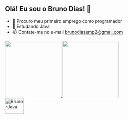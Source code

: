 ##  Olá! Eu sou o Bruno Dias! 👋

- 🔭 Procuro meu primeiro emprego como programador
- 🌱 Estudando Java
- 📫 Contate-me no e-mail brunodiasemp2@gmail.com
<div>
  <a href="https://github.com/77diasbruno">
  <img height="180em" src="https://github-readme-stats.vercel.app/api?username=77diasbruno&show_icons=true&theme=dracula&include_all_commits=true&count_private=true"/>
  <img height="180em" src="https://github-readme-stats.vercel.app/api/top-langs/?username=77diasbruno&layout=compact&langs_count=16&theme=dracula"/>
</div>

<img align="center" alt="Bruno-Java" height="50" width="60" src="https://cdn.jsdelivr.net/gh/devicons/devicon@latest/icons/java/java-plain.svg" />

          
